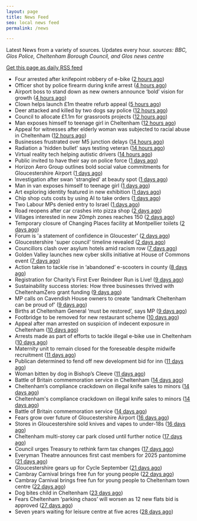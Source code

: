 ```yaml
---
layout: page
title: News Feed
seo: local news feed
permalink: /news

---
```


Latest News from a variety of sources. Updates every hour.
_sources: BBC, Glos Police, Cheltenham Borough Council, and Glos news centre_

[Get this page as daily RSS feed](/daily.rss)

<!-- news_marker starts -->
- Four arrested after knifepoint robbery of e-bike ([2 hours ago](https://www.bbc.com/news/articles/c1dqnvr2z3wo?at_medium=RSS&at_campaign=rss))
- Officer shot by police firearm during knife arrest ([4 hours ago](https://www.bbc.com/news/articles/cly68pppne7o?at_medium=RSS&at_campaign=rss))
- Airport boss to stand down as new owners announce ‘bold’ vision for growth ([4 hours ago](https://gloucesternewscentre.co.uk/airport-boss-to-stand-down-as-new-owners-announce-bold-vision-for-growth/))
- Clown helps launch £1m theatre refurb appeal ([5 hours ago](https://www.bbc.com/news/articles/cvgr4815ln4o?at_medium=RSS&at_campaign=rss))
- Deer attacked and killed by two dogs say police ([12 hours ago](https://www.bbc.com/news/articles/cq5j3plv9qjo?at_medium=RSS&at_campaign=rss))
- Council to allocate £1.1m for grassroots projects ([12 hours ago](https://gloucesternewscentre.co.uk/council-to-allocate-1-1m-for-grassroots-projects/))
- Man exposes himself to teenage girl in Cheltenham ([12 hours ago](https://gloucesternewscentre.co.uk/man-exposes-himself-to-teenage-girl-in-cheltenham/))
- Appeal for witnesses after elderly woman was subjected to racial abuse in Cheltenham ([12 hours ago](https://gloucesternewscentre.co.uk/appeal-for-witnesses-after-elderly-woman-was-subjected-to-racial-abuse-in-cheltenham/))
- Businesses frustrated over M5 junction delays ([14 hours ago](https://www.bbc.com/news/articles/cn0rz480gklo?at_medium=RSS&at_campaign=rss))
- Radiation a 'hidden bullet' says testing veteran ([14 hours ago](https://www.bbc.com/news/articles/cm2d3krpm1no?at_medium=RSS&at_campaign=rss))
- Virtual reality tech helping autistic drivers ([14 hours ago](https://www.bbc.com/news/articles/c62l833z620o?at_medium=RSS&at_campaign=rss))
- Public invited to have their say on police force ([1 days ago](https://www.bbc.com/news/articles/crl50k7ez51o?at_medium=RSS&at_campaign=rss))
- Horizon Aero Group outlines bold social value commitments for Gloucestershire Airport ([1 days ago](https://www.cheltenham.gov.uk/news/article/3050/horizon_aero_group_outlines_bold_social_value_commitments_for_gloucestershire_airport))
- Investigation after swan 'strangled' at beauty spot ([1 days ago](https://www.bbc.com/news/articles/cp8j6v55kejo?at_medium=RSS&at_campaign=rss))
- Man in van exposes himself to teenage girl ([1 days ago](https://www.bbc.com/news/articles/crl50kgeg4do?at_medium=RSS&at_campaign=rss))
- Art exploring identity featured in new exhibition ([1 days ago](https://www.bbc.com/news/articles/ckgy9exj7g9o?at_medium=RSS&at_campaign=rss))
- Chip shop cuts costs by using AI to take orders ([1 days ago](https://www.bbc.com/news/articles/c62lqve087zo?at_medium=RSS&at_campaign=rss))
- Two Labour MPs denied entry to Israel ([1 days ago](https://www.bbc.com/news/articles/cge2gweqzjno?at_medium=RSS&at_campaign=rss))
- Road reopens after car crashes into pizza shop ([2 days ago](https://www.bbc.com/news/articles/c8xrgwr1zl2o?at_medium=RSS&at_campaign=rss))
- Villages interested in new 20mph zones reaches 150 ([2 days ago](https://www.bbc.com/news/articles/c147k5dydmpo?at_medium=RSS&at_campaign=rss))
- Temporary closure of Changing Places facility at Montpellier toilets ([2 days ago](https://www.cheltenham.gov.uk/news/article/3048/temporary_closure_of_changing_places_facility_at_montpellier_toilets))
- Forum is 'a statement of confidence in Gloucester' ([2 days ago](https://www.bbc.com/news/articles/c5ykew71zxro?at_medium=RSS&at_campaign=rss))
- Gloucestershire 'super council' timeline revealed ([2 days ago](https://www.bbc.com/news/articles/ce32ndr356vo?at_medium=RSS&at_campaign=rss))
- Councillors clash over asylum hotels amid racism row ([7 days ago](https://gloucesternewscentre.co.uk/councillors-clash-over-asylum-hotels-amid-racism-row/))
- Golden Valley launches new cyber skills initiative at  House of Commons event ([7 days ago](https://www.cheltenham.gov.uk/news/article/3047/golden_valley_launches_new_cyber_skills_initiative_at_house_of_commons_event))
- Action taken to tackle rise in ‘abandoned’ e-scooters in county ([8 days ago](https://gloucesternewscentre.co.uk/action-taken-to-tackle-rise-in-abandoned-e-scooters-in-county/))
- Registration for Charity’s First Ever Reindeer Run is Live! ([9 days ago](https://gloucesternewscentre.co.uk/registration-for-charitys-first-ever-reindeer-run-is-live/))
- Sustainability success stories: How three businesses thrived with CheltenhamZero grant funding ([9 days ago](https://www.cheltenham.gov.uk/news/article/3046/sustainability_success_stories_how_three_businesses_thrived_with_cheltenhamzero_grant_funding))
- MP calls on Cavendish House owners to create ‘landmark Cheltenham can be proud of’ ([9 days ago](https://gloucesternewscentre.co.uk/mp-calls-on-cavendish-house-owners-to-create-landmark-cheltenham-can-be-proud-of/))
- Births at Cheltenham General ‘must be restored’, says MP ([9 days ago](https://gloucesternewscentre.co.uk/births-at-cheltenham-general-must-be-restored-says-mp/))
- Footbridge to be removed for new restaurant scheme ([10 days ago](https://gloucesternewscentre.co.uk/footbridge-to-be-removed-for-new-restaurant-scheme/))
- Appeal after man arrested on suspicion of indecent exposure in Cheltenham ([10 days ago](https://gloucesternewscentre.co.uk/appeal-after-man-arrested-on-suspicion-of-indecent-exposure-in-cheltenham/))
- Arrests made as part of efforts to tackle illegal e-bike use in Cheltenham ([10 days ago](https://gloucesternewscentre.co.uk/arrests-made-as-part-of-efforts-to-tackle-illegal-e-bike-use-in-cheltenham/))
- Maternity unit to remain closed for the foreseable despite midwife recruitment ([11 days ago](https://gloucesternewscentre.co.uk/maternity-unit-to-remain-closed-for-the-foreseable-despite-midwife-recruitment/))
- Publican determined to fend off new development bid for inn ([11 days ago](https://gloucesternewscentre.co.uk/publican-determined-to-fend-off-new-development-bid-for-inn/))
- Woman bitten by dog in Bishop’s Cleeve ([11 days ago](https://gloucesternewscentre.co.uk/woman-bitten-by-dog-in-bishops-cleeve/))
- Battle of Britain commemoration service in Cheltenham ([14 days ago](https://gloucesternewscentre.co.uk/battle-of-britain-commemoration-service-in-cheltenham/))
- Cheltenham’s compliance crackdown on illegal knife sales to minors ([14 days ago](https://gloucesternewscentre.co.uk/cheltenhams-compliance-crackdown-on-illegal-knife-sales-to-minors/))
- Cheltenham's compliance crackdown on illegal knife sales to minors ([14 days ago](https://www.cheltenham.gov.uk/news/article/3045/cheltenhams_compliance_crackdown_on_illegal_knife_sales_to_minors))
- Battle of Britain commemoration service ([14 days ago](https://www.cheltenham.gov.uk/news/article/3044/battle_of_britain_commemoration_service))
- Fears grow over future of Gloucestershire Airport ([16 days ago](https://gloucesternewscentre.co.uk/fears-grow-over-future-of-gloucestershire-airport/))
- Stores in Gloucestershire sold knives and vapes to under-18s ([16 days ago](https://gloucesternewscentre.co.uk/stores-in-gloucestershire-sold-knives-and-vapes-to-under-18s/))
- Cheltenham multi-storey car park closed until further notice ([17 days ago](https://gloucesternewscentre.co.uk/cheltenham-multi-storey-car-park-closed-until-further-notice/))
- Council urges Treasury to rethink farm tax changes ([17 days ago](https://www.bbc.co.uk/sounds/play/p0m063k7?at_medium=RSS&at_campaign=rss))
- Everyman Theatre announces first cast members for 2025 pantomime ([21 days ago](https://gloucesternewscentre.co.uk/everyman-theatre-announces-first-cast-members-for-2025-pantomime/))
- Gloucestershire gears up for Cycle September ([21 days ago](https://gloucesternewscentre.co.uk/gloucestershire-gears-up-for-cycle-september/))
- Cambray Carnival brings free fun for young people ([22 days ago](https://gloucesternewscentre.co.uk/cambray-carnival-brings-free-fun-for-young-people/))
- Cambray Carnival brings free fun for young people to Cheltenham town centre ([22 days ago](https://www.cheltenham.gov.uk/news/article/3043/cambray_carnival_brings_free_fun_for_young_people_to_cheltenham_town_centre))
- Dog bites child in Cheltenham ([23 days ago](https://gloucesternewscentre.co.uk/dog-bites-child-in-cheltenham/))
- Fears Cheltenham ‘parking chaos’ will worsen as 12 new flats bid is approved ([27 days ago](https://gloucesternewscentre.co.uk/fears-cheltenham-parking-chaos-will-worsen-as-12-new-flats-bid-is-approved/))
- Seven years waiting for leisure centre at five acres ([28 days ago](https://www.bbc.co.uk/sounds/play/p0ly5g42?at_medium=RSS&at_campaign=rss))

<!-- news_marker ends -->
